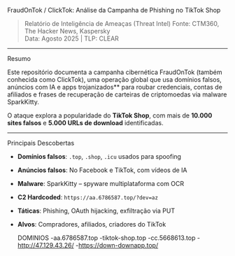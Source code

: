 FraudOnTok / ClickTok: Análise da Campanha de Phishing no TikTok Shop  
> Relatório de Inteligência de Ameaças (Threat Intel) 
> Fonte: CTM360, The Hacker News, Kaspersky  
> Data: Agosto 2025 | TLP: CLEAR

---

Resumo

Este repositório documenta a campanha cibernética FraudOnTok (também conhecida como ClickTok), uma operação global que usa domínios falsos, anúncios com IA e apps trojanizados** para roubar credenciais, contas de afiliados e frases de recuperação de carteiras de criptomoedas via malware SparkKitty.

O ataque explora a popularidade do **TikTok Shop**, com mais de **10.000 sites falsos** e **5.000 URLs de download** identificadas.

---

 Principais Descobertas

- **Domínios falsos**: `.top`, `.shop`, `.icu` usados para spoofing
- **Anúncios falsos**: No Facebook e TikTok, com vídeos de IA
- **Malware**: SparkKitty – spyware multiplataforma com OCR
- **C2 Hardcoded**: `https://aa.6786587.top/?dev=az`
- **Táticas**: Phishing, OAuth hijacking, exfiltração via PUT
- **Alvos**: Compradores, afiliados, criadores do TikTok

   DOMINIOS
-aa.6786587.top
-tiktok-shop.top
-cc.5668613.top
-http://47.129.43.26/
-https://down-downapp.top/


